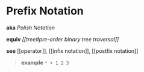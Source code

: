 # Prefix Notation

**aka** _Polish Notation_

**equiv** _[[tree#pre-order binary tree traversal]]_

**see** [[operator]], [[infix notation]], [[postfix notation]]

> **example** `* + 1 2 3`

